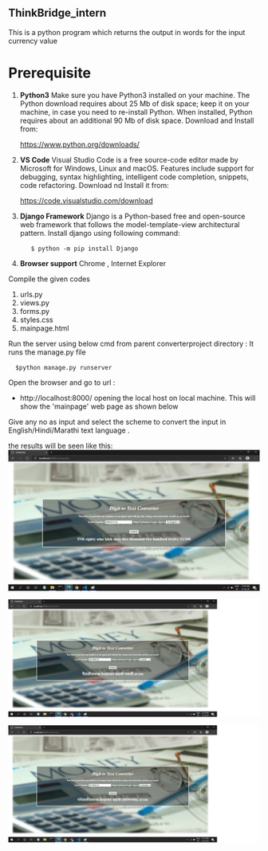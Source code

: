 ## ThinkBridge_intern

This is a python program which returns the output in words for the input currency value

# Prerequisite 
1. **Python3**
Make sure you have Python3 installed on your machine.
The Python download requires about 25 Mb of disk space; keep it on your machine, in case you need to re-install Python. When installed, Python requires about an additional 90 Mb of disk space.
Download and Install from:

      https://www.python.org/downloads/      


2. **VS Code**
Visual Studio Code is a free source-code editor made by Microsoft for Windows, Linux and macOS. Features include support for debugging, syntax highlighting, intelligent code completion, snippets, code refactoring.
Download nd Install it from:

      https://code.visualstudio.com/download

3. **Django Framework**
Django is a Python-based free and open-source web framework that follows the model-template-view architectural pattern.
Install django using following command:
  
          $ python -m pip install Django
  
4. **Browser support**
   Chrome , Internet Explorer

  
 Compile the given codes
 1. urls.py
 2. views.py
 3. forms.py
 4. styles.css
 5. mainpage.html
 
Run the server using below cmd from parent converterproject directory : It runs the manage.py file
   
      $python manage.py runserver

Open the browser and go to url : 
 - http://localhost:8000/    opening the local host on local machine. This will show the 'mainpage' web page as shown below
 
 Give any no as input and select the scheme to convert the input in English/Hindi/Marathi text language .
 
 the results will be seen like this:
![](to_english.jpg)

![](to_hindi.jpg)

![](to_marathi.jpg)   
